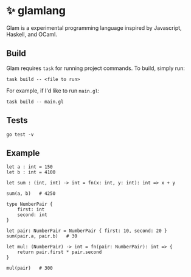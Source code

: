 # ✨ glamlang

Glam is a experimental programming language inspired by Javascript, Haskell, and OCaml. 

## Build
Glam requires `task` for running project commands. To build, simply run:
```
task build -- <file to run>
```

For example, if I'd like to run `main.gl`:
```
task build -- main.gl
```

## Tests

```
go test -v
```

## Example

```
let a : int = 150
let b : int = 4100

let sum : (int, int) -> int = fn(x: int, y: int): int => x + y

sum(a, b)   # 4250

type NumberPair {
    first: int
    second: int
}

let pair: NumberPair = NumberPair { first: 10, second: 20 }
sum(pair.a, pair.b)   # 30

let mul: (NumberPair) -> int = fn(pair: NumberPair): int => {
    return pair.first * pair.second
}

mul(pair)   # 300
```
